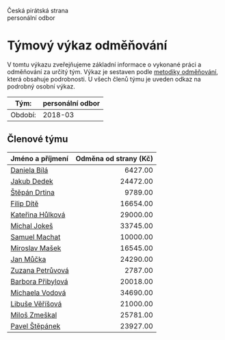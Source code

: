 Česká pirátská strana  
personální odbor

Týmový výkaz odměňování
===========================

V tomtu výkazu zveřejňujeme základní informace o vykonané práci a odměňování
za určitý tým. Výkaz je sestaven podle [metodiky odměňování][metodika],
která obsahuje podrobnosti. U všech členů týmu je uveden odkaz na podrobný osobní výkaz.

Tým:                     | personální odbor
-----------------------  | --------------------
Období:                  | 2018-03

Členové týmu
--------------

| Jméno a příjmení                        |   Odměna od strany (Kč) |
|:----------------------------------------|------------------------:|
| [Daniela Bílá](daniela-bila/)           |                 6427.00 |
| [Jakub Dedek](jakub-dedek/)             |                24472.00 |
| [Štěpán Drtina](stepan-drtina/)         |                 9789.00 |
| [Filip Dítě](filip-dite/)               |                16654.00 |
| [Kateřina Hůlková](katerina-hulkova/)   |                29000.00 |
| [Michal Jokeš](michal-jokes/)           |                33745.00 |
| [Samuel Machat](samuel-machat/)         |                10000.00 |
| [Miroslav Mašek](miroslav-masek/)       |                16545.00 |
| [Jan Můčka](jan-mucka/)                 |                24290.00 |
| [Zuzana Petrůvová](zuzana-petruvova/)   |                 2787.00 |
| [Barbora Přibylová](barbora-pribylova/) |                20018.00 |
| [Michaela Vodová](michaela-vodova/)     |                34690.00 |
| [Libuše Věříšová](libuse-verisova/)     |                21000.00 |
| [Miloš Zmeškal](milos-zmeskal/)         |                25781.00 |
| [Pavel Štěpánek](pavel-stepanek/)       |                23927.00 |


[metodika]: https://redmine.pirati.cz/projects/po/wiki/Odmenovani
